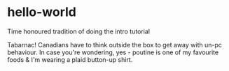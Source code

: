 # hello-world
Time honoured tradition of doing the intro tutorial

Tabarnac!  Canadians have to think outside the box to get away with un-pc behaviour.  In case you're wondering, yes - poutine is one of my favourite foods & I'm wearing a plaid button-up shirt.
